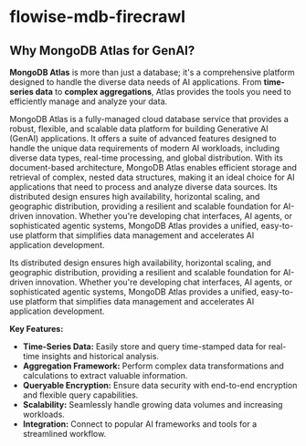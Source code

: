 # flowise-mdb-firecrawl

## Why MongoDB Atlas for GenAI? 

**MongoDB Atlas** is more than just a database; it's a comprehensive platform designed to handle the diverse data needs of AI applications. From **time-series data** to **complex aggregations**, Atlas provides the tools you need to efficiently manage and analyze your data.

MongoDB Atlas is a fully-managed cloud database service that provides a robust, flexible, and scalable data platform for building Generative AI (GenAI) applications. It offers a suite of advanced features designed to handle the unique data requirements of modern AI workloads, including diverse data types, real-time processing, and global distribution. With its document-based architecture, MongoDB Atlas enables efficient storage and retrieval of complex, nested data structures, making it an ideal choice for AI applications that need to process and analyze diverse data sources. Its distributed design ensures high availability, horizontal scaling, and geographic distribution, providing a resilient and scalable foundation for AI-driven innovation. Whether you're developing chat interfaces, AI agents, or sophisticated agentic systems, MongoDB Atlas provides a unified, easy-to-use platform that simplifies data management and accelerates AI application development.

Its distributed design ensures high availability, horizontal scaling, and geographic distribution, providing a resilient and scalable foundation for AI-driven innovation. Whether you're developing chat interfaces, AI agents, or sophisticated agentic systems, MongoDB Atlas provides a unified, easy-to-use platform that simplifies data management and accelerates AI application development.

**Key Features:**

* **Time-Series Data:** Easily store and query time-stamped data for real-time insights and historical analysis.
* **Aggregation Framework:** Perform complex data transformations and calculations to extract valuable information.
* **Queryable Encryption:** Ensure data security with end-to-end encryption and flexible query capabilities.
* **Scalability:** Seamlessly handle growing data volumes and increasing workloads.
* **Integration:** Connect to popular AI frameworks and tools for a streamlined workflow.
